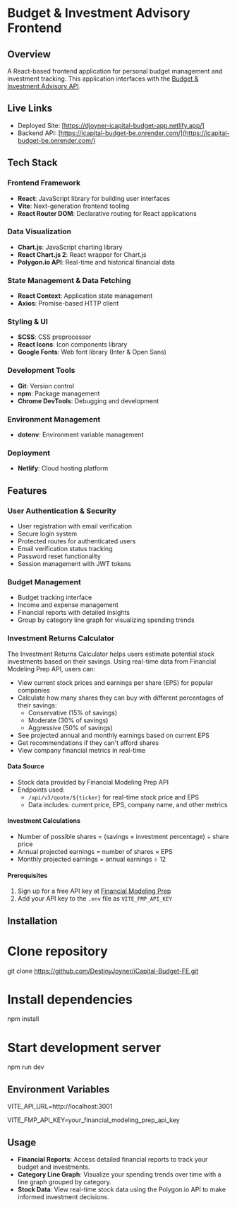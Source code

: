 # Budget & Investment Advisory Frontend

## Overview
A React-based frontend application for personal budget management and investment tracking. This application interfaces with the [Budget & Investment Advisory API](https://icapital-budget-be.onrender.com/).

## Live Links
- Deployed Site: [https://djoyner-icapital-budget-app.netlify.app/]
- Backend API: [https://icapital-budget-be.onrender.com/](https://icapital-budget-be.onrender.com/)

## Tech Stack
### Frontend Framework
- **React**: JavaScript library for building user interfaces
- **Vite**: Next-generation frontend tooling
- **React Router DOM**: Declarative routing for React applications

### Data Visualization
- **Chart.js**: JavaScript charting library
- **React Chart.js 2**: React wrapper for Chart.js
- **Polygon.io API**: Real-time and historical financial data

### State Management & Data Fetching
- **React Context**: Application state management
- **Axios**: Promise-based HTTP client

### Styling & UI
- **SCSS**: CSS preprocessor
- **React Icons**: Icon components library
- **Google Fonts**: Web font library (Inter & Open Sans)

### Development Tools
- **Git**: Version control
- **npm**: Package management
- **Chrome DevTools**: Debugging and development

### Environment Management
- **dotenv**: Environment variable management

### Deployment
- **Netlify**: Cloud hosting platform

## Features

### User Authentication & Security
- User registration with email verification
- Secure login system
- Protected routes for authenticated users
- Email verification status tracking
- Password reset functionality
- Session management with JWT tokens

### Budget Management
- Budget tracking interface
- Income and expense management
- Financial reports with detailed insights
- Group by category line graph for visualizing spending trends

<!-- ### Investment Tracking
- Integration with Polygon.io API for real-time stock data
- Weekly stock price visualization
- Volume trading analysis -->
### Investment Returns Calculator
The Investment Returns Calculator helps users estimate potential stock investments based on their savings. Using real-time data from Financial Modeling Prep API, users can:

- View current stock prices and earnings per share (EPS) for popular companies
- Calculate how many shares they can buy with different percentages of their savings:
  - Conservative (15% of savings)
  - Moderate (30% of savings)
  - Aggressive (50% of savings)
- See projected annual and monthly earnings based on current EPS
- Get recommendations if they can't afford shares
- View company financial metrics in real-time

#### Data Source
- Stock data provided by Financial Modeling Prep API
- Endpoints used:
  - `/api/v3/quote/${ticker}` for real-time stock price and EPS
  - Data includes: current price, EPS, company name, and other metrics

#### Investment Calculations
- Number of possible shares = (savings × investment percentage) ÷ share price
- Annual projected earnings = number of shares × EPS
- Monthly projected earnings = annual earnings ÷ 12

#### Prerequisites
1. Sign up for a free API key at [Financial Modeling Prep](https://financialmodelingprep.com/developer)
2. Add your API key to the `.env` file as `VITE_FMP_API_KEY`

## Installation

# Clone repository
git clone https://github.com/DestinyJoyner/iCapital-Budget-FE.git

# Install dependencies
npm install

# Start development server
npm run dev

## Environment Variables
VITE_API_URL=http://localhost:3001

VITE_FMP_API_KEY=your_financial_modeling_prep_api_key

<!-- VITE_POLYGON_API_KEY=your_polygon_api_key_here -->

## Usage
- **Financial Reports**: Access detailed financial reports to track your budget and investments.
- **Category Line Graph**: Visualize your spending trends over time with a line graph grouped by category.
- **Stock Data**: View real-time stock data using the Polygon.io API to make informed investment decisions.
